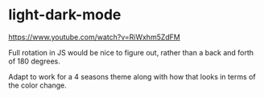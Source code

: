 # light-dark-mode

https://www.youtube.com/watch?v=RiWxhm5ZdFM


Full rotation in JS would be nice to figure out, rather than a back and forth of 180 degrees. 

Adapt to work for a 4 seasons theme along with how that looks in terms of the color change. 

